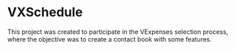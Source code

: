 # VXSchedule
This project was created to participate in the VExpenses selection process, where the objective was to create a contact book with some features.
